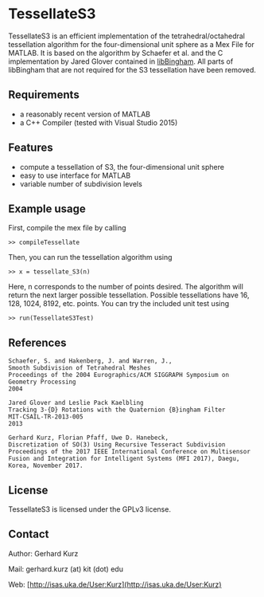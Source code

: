 TessellateS3
============

TessellateS3 is an efficient implementation of the tetrahedral/octahedral tessellation algorithm for the four-dimensional unit sphere as a Mex File for MATLAB. It is based on the algorithm by Schaefer et al. and the C implementation by Jared Glover contained in [libBingham](https://github.com/SebastianRiedel/bingham). All parts of libBingham that are not required for the S3 tessellation have been removed.

Requirements
------------

  * a reasonably recent version of MATLAB
  * a C++ Compiler (tested with Visual Studio 2015)

Features
--------

  * compute a tessellation of S3, the four-dimensional unit sphere
  * easy to use interface for MATLAB
  * variable number of subdivision levels

Example usage
-------------
First, compile the mex file by calling

	>> compileTessellate

Then, you can run the tessellation algorithm using

	>> x = tessellate_S3(n)

Here, n corresponds to the number of points desired. The algorithm will return the next larger possible tessellation. Possible tessellations have 16, 128, 1024, 8192, etc. points. You can try the included unit test using

	>> run(TessellateS3Test)

References
----------
	Schaefer, S. and Hakenberg, J. and Warren, J.,
	Smooth Subdivision of Tetrahedral Meshes
	Proceedings of the 2004 Eurographics/ACM SIGGRAPH Symposium on Geometry Processing
	2004

	Jared Glover and Leslie Pack Kaelbling
	Tracking 3-{D} Rotations with the Quaternion {B}ingham Filter
	MIT-CSAIL-TR-2013-005
	2013

	Gerhard Kurz, Florian Pfaff, Uwe D. Hanebeck,
	Discretization of SO(3) Using Recursive Tesseract Subdivision
	Proceedings of the 2017 IEEE International Conference on Multisensor Fusion and Integration for Intelligent Systems (MFI 2017), Daegu, Korea, November 2017.

License
-------

TessellateS3 is licensed under the GPLv3 license.

Contact
-------

Author: Gerhard Kurz

Mail: gerhard.kurz (at) kit (dot) edu

Web: [http://isas.uka.de/User:Kurz](http://isas.uka.de/User:Kurz)

